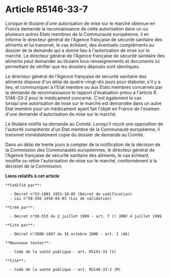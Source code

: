 # Article R5146-33-7

Lorsque le titulaire d'une autorisation de mise sur le marché obtenue en France demande la reconnaissance de cette
autorisation dans un ou plusieurs autres Etats membres de la Communauté européenne, il en informe le directeur général de
l'Agence française de sécurité sanitaire des aliments et lui transmet, le cas échéant, des éventuels compléments au dossier
de la demande qui a donné lieu à l'autorisation de mise sur le marché. Le directeur général de l'Agence française de sécurité
sanitaire des aliments peut demander au titulaire tous renseignements et documents lui permettant de vérifier que les
dossiers déposés sont identiques.

Le directeur général de l'Agence française de sécurité sanitaire des aliments dispose d'un délai de quatre-vingt-dix jours
pour élaborer, s'il y a lieu, et communiquer à l'Etat membre ou aux Etats membres concernés par la demande de reconnaissance
le rapport d'évaluation prévu à l'article R. 5146-33-2 pour le médicament concerné. C'est également le cas lorsqu'une
autorisation de mise sur le marché est demandée dans un autre Etat membre pour un médicament ayant fait l'objet en France de
l'examen d'une demande d'autorisation de mise sur le marché.

Le titulaire notifie sa demande au Comité. Lorsqu'il reçoit une opposition de l'autorité compétente d'un Etat membre de la
Communauté européenne, il transmet immédiatement copie du dossier de demande au Comité.

Dans un délai de trente jours à compter de la notification de la décision de la Commission des Communautés européennes, le
directeur général de l'Agence française de sécurité sanitaire des aliments, le cas échéant, modifie ou retire l'autorisation
de mise sur le marché, conformément à la décision de la Commission.

**Liens relatifs à cet article**

	**Codifié par**:

	  - Décret n°53-1001 1953-10-05 (Décret de codification)
	  - Loi n°58-356 1958-04-03 (Loi de validation)

	**Créé par**:

	  - Décret n°99-553 du 2 juillet 1999 - art. 7 () JORF 4 juillet 1999

	**Cité par**:

	  - Décret n°2000-1007 du 16 octobre 2000 - art. 1 (Ab)

	**Nouveaux textes**:

	  - Code de la santé publique - art. R5141-33 (V)

	**Cite**:

	  - Code de la santé publique - art. R5146-33-2 (M)
